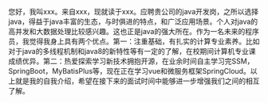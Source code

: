 您好，我叫xxx。来自xxx，现就读于xxx。应聘贵公司的java开发岗，之所以选择java，得益于java丰富的生态，与时俱进的特点，和广泛应用场景。个人对java的高并发和大数据处理比较感兴趣。这也正是java的强大所在。作为一名未来的程序员，我觉得我身上具有两个优点。第一：注重基础，有扎实的计算专业素养。比如对于java的多线程机制和java8的新特性等有一定的了解，在校期间计算机专业课成绩优异。第二：热爱探索学习新技术拥抱开源，在业余时间自主学习完SSM，SpringBoot，MyBatisPlus等，现在正在学习vue和微服务框架SpringCloud。以上就是我的自我介绍，希望在接下来的面试时间中能够进一步增强我们之间的相互了解。